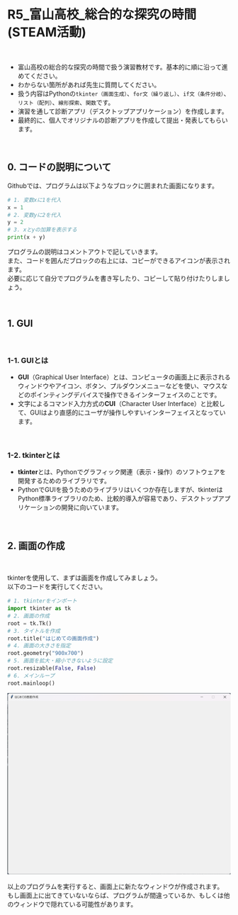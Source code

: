 # R5_富山高校_総合的な探究の時間(STEAM活動)

<br>

- 富山高校の総合的な探究の時間で扱う演習教材です。基本的に順に沿って進めてください。
- わからない箇所があれば先生に質問してください。
- 扱う内容はPythonの`tkinter（画面生成）`、`for文（繰り返し）`、`if文（条件分岐）`、`リスト（配列）`、`線形探索`、`関数`です。
- 演習を通して診断アプリ（デスクトップアプリケーション）を作成します。
- 最終的に、個人でオリジナルの診断アプリを作成して提出・発表してもらいます。

<br>

## 0. コードの説明について
Githubでは、プログラムは以下ようなブロックに囲まれた画面になります。
``` python
# 1. 変数xに1を代入
x = 1
# 2. 変数yに2を代入
y = 2
# 3. xとyの加算を表示する
print(x + y)
```
プログラムの説明はコメントアウトで記していきます。<br>
また、コードを囲んだブロックの右上には、コピーができるアイコンが表示されます。<br>
必要に応じて自分でプログラムを書き写したり、コピーして貼り付けたりしましょう。

<br>

## 1. GUI

<br>

### 1-1. GUIとは
- **GUI**（Graphical User Interface）とは、コンピュータの画面上に表示されるウィンドウやアイコン、ボタン、プルダウンメニューなどを使い、マウスなどのポインティングデバイスで操作できるインターフェイスのことです。<br>
- 文字によるコマンド入力方式の**CUI**（Character User Interface）と比較して、GUIはより直感的にユーザが操作しやすいインターフェイスとなっています。

<br>

### 1-2. tkinterとは
- **tkinter**とは、Pythonでグラフィック関連（表示・操作）のソフトウェアを開発するためのライブラリです。<br>
- PythonでGUIを扱うためのライブラリはいくつか存在しますが、tkinterはPython標準ライブラリのため、比較的導入が容易であり、デスクトップアプリケーションの開発に向いています。

<br>

## 2. 画面の作成

<br>

tkinterを使用して、まずは画面を作成してみましょう。<br>
以下のコードを実行してください。
``` python
# 1. tkinterをインポート
import tkinter as tk
# 2. 画面の作成
root = tk.Tk()
# 3. タイトルを作成
root.title("はじめての画面作成")
# 4. 画面の大きさを指定
root.geometry("900x700")
# 5. 画面を拡大・縮小できないように設定
root.resizable(False, False)
# 6. メインループ
root.mainloop()
```
![screen](./mdimg/screen.png)<br>

以上のプログラムを実行すると、画面上に新たなウィンドウが作成されます。<br>
もし画面上に出てきていないならば、プログラムが間違っているか、もしくは他のウィンドウで隠れている可能性があります。<br>
